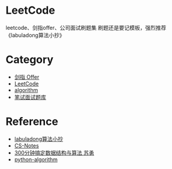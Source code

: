 # LeetCode
leetcode、剑指offer、公司面试刷题集
刷题还是要记模板，强烈推荐《labuladong算法小抄》

# Category
- [剑指 Offer](codinginterviews/README.md)
- [LeetCode](leetcode/README.md)
- [algorithm](algorithm/README.md)
- [笔试面试题库](code/README.md)

# Reference
- [labuladong算法小抄](https://github.com/labuladong/fucking-algorithm)
- [CS-Notes](https://github.com/CyC2018/CS-Notes)
- [300分钟搞定数据结构与算法 苏勇](https://kaiwu.lagou.com/course/courseInfo.htm?courseId=3#/detail/pc?id=28)
- [python-algorithm](https://github.com/songyingxin/python-algorithm)